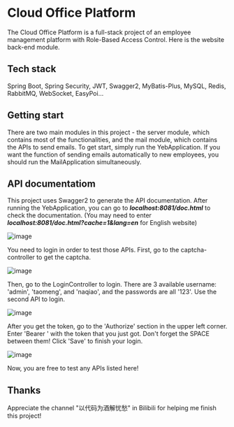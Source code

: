 # Cloud Office Platform
The Cloud Office Platform is a full-stack project of an employee management platform with Role-Based Access Control. Here is the website back-end module.

## Tech stack
Spring Boot, Spring Security, JWT, Swagger2, MyBatis-Plus, MySQL, Redis, RabbitMQ, WebSocket, EasyPoi...

## Getting start
There are two main modules in this project - the server module, which contains most of the functionalities, and the mail module, which contains the APIs to send emails. To get start, simply run the YebApplication. If you want the function of sending emails automatically to new employees, you should run the MailApplication simultaneously.

## API documentatiom
This project uses Swagger2 to generate the API documentation. After running the YebApplication, you can go to _**localhost:8081/doc.html**_ to check the documentation.
(You may need to enter _**localhost:8081/doc.html?cache=1&lang=en**_ for English website)

![image](https://user-images.githubusercontent.com/56448228/148741966-8cf9b071-39cf-49d7-ab04-3db6ae7a8b57.png)

You need to login in order to test those APIs. First, go to the captcha-controller to get the captcha.

![image](https://user-images.githubusercontent.com/56448228/148742034-31b7a71e-d4fa-4e09-b07f-acbb09bb5c29.png)

Then, go to the LoginController to login. There are 3 available username: 'admin', 'taomeng', and 'naqiao', and the passwords are all '123'. Use the second API to login.

![image](https://user-images.githubusercontent.com/56448228/148742153-16eeeb46-8cec-4739-ba51-b02819957f71.png)

After you get the token, go to the 'Authorize' section in the upper left corner. Enter 'Bearer ' with the token that you just got. Don't forget the SPACE between them! Click 'Save' to finish your login.

![image](https://user-images.githubusercontent.com/56448228/148742215-3a51413a-79fa-4822-a892-dac57edb9877.png)

Now, you are free to test any APIs listed here!

## Thanks
Appreciate the channel "以代码为酒解忧愁" in Bilibili for helping me finish this project!



